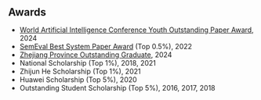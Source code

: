 <!-- ## Honors and Awards -->

<h2 id="awards" style="margin: -20px 0px 15px;">Awards</h2>

- [World Artificial Intelligence Conference Youth Outstanding Paper Award](https://sheitc.sh.gov.cn/zxxx/20240618/23f50b2ba3d0422daf775915f43dfa61.html), 2024
- [SemEval Best System Paper Award](https://semeval.github.io/SemEval2022/awards) (Top 0.5%), 2022
- [Zhejiang Province Outstanding Graduate](https://jyt.zj.gov.cn/art/2024/5/9/art_1228998760_58942127.html), 2024
- National Scholarship (Top 1%), 2018, 2021
- Zhijun He Scholarship (Top 1%), 2021
- Huawei Scholarship (Top 5%), 2020
- Outstanding Student Scholarship (Top 5%), 2016, 2017, 2018